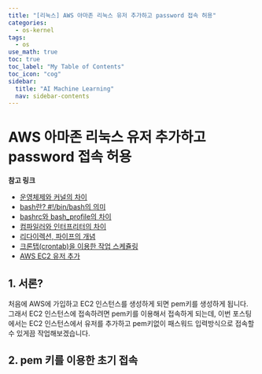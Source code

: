 ```yaml
---
title: "[리눅스] AWS 아마존 리눅스 유저 추가하고 password 접속 허용" 
categories:
  - os-kernel
tags:
  - os
use_math: true
toc: true
toc_label: "My Table of Contents"
toc_icon: "cog"
sidebar:
  title: "AI Machine Learning"
  nav: sidebar-contents
---
```


# AWS 아마존 리눅스 유저 추가하고 password 접속 허용

**참고 링크**

* [운영체제와 커널의 차이](https://losskatsu.github.io/os-kernel/diff-kernel-os/)
* [bash란? #!/bin/bash의 의미 ](https://losskatsu.github.io/os-kernel/bash/)
* [bashrc와 bash_profile의 차이](https://losskatsu.github.io/os-kernel/bashrc/)
* [컴파일러와 인터프리터의 차이](https://losskatsu.github.io/os-kernel/compiler-interpreter/)
* [리다이렉션, 파이프의 개념](https://losskatsu.github.io/os-kernel/linux-redirection/)
* [크론탭(crontab)을 이용한 작업 스케쥴링](https://losskatsu.github.io/os-kernel/crontab/)
* [AWS EC2 유저 추가](https://losskatsu.github.io/os-kernel/aws-add-user/)


## 1. 서론?

처음에 AWS에 가입하고 EC2 인스턴스를 생성하게 되면 pem키를 생성하게 됩니다. 
그래서 EC2 인스턴스에 접속하려면 pem키를 이용해서 접속하게 되는데, 
이번 포스팅에서는 EC2 인스턴스에서 유저를 추가하고 pem키없이 패스워드 입력방식으로 접속할수 있게끔 작업해보겠습니다. 

## 2. pem 키를 이용한 초기 접속  





